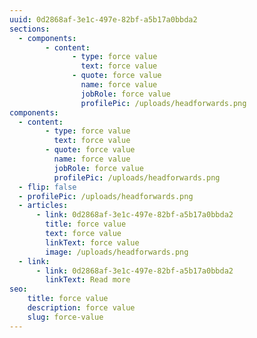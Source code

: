 ```yaml
---
uuid: 0d2868af-3e1c-497e-82bf-a5b17a0bbda2
sections:
  - components:
        - content:
              - type: force value
                text: force value
              - quote: force value
                name: force value
                jobRole: force value
                profilePic: /uploads/headforwards.png
components:
  - content:
        - type: force value
          text: force value
        - quote: force value
          name: force value
          jobRole: force value
          profilePic: /uploads/headforwards.png
  - flip: false
  - profilePic: /uploads/headforwards.png
  - articles:
      - link: 0d2868af-3e1c-497e-82bf-a5b17a0bbda2
        title: force value
        text: force value
        linkText: force value
        image: /uploads/headforwards.png
  - link:
      - link: 0d2868af-3e1c-497e-82bf-a5b17a0bbda2
        linkText: Read more
seo:
    title: force value
    description: force value
    slug: force-value
---
```

